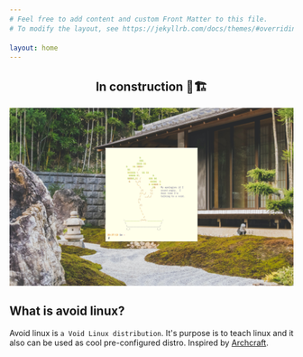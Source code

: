 ```yaml
---
# Feel free to add content and custom Front Matter to this file.
# To modify the layout, see https://jekyllrb.com/docs/themes/#overriding-theme-defaults

layout: home
---
```


<div align='center'>
<h2>In construction 👷🏗️</h2>
</div>

![preview_image](/assets/img/screen0.png)

## What is avoid linux?

Avoid linux is `a Void Linux distribution`. It's purpose is to teach linux and it also can be used as cool pre-configured distro. Inspired by [Archcraft](https://archcraft-os.github.io/).

<!-- ## Modular and modern

Faenrir (name not final) is a small student project to learn and have fun. It basically is a pre-riced Void Linux distro (x86_64 glibc) that tries to follow the [UNIX philosophy](https://en.wikipedia.org/wiki/Unix_philosophy) and provide students with all they'll need.

## Free as in freedom

New to [GNU/Linux](https://www.gnu.org/philosophy/philosophy.html)? Check out these great articles about [Microsoft](https://www.gnu.org/proprietary/malware-microsoft.en.html), [Apple](https://www.gnu.org/proprietary/malware-apple.html#content) and [Google](https://www.gnu.org/proprietary/malware-google.html#content).

Faenrir ships only with Free Software and all build tools are publicly available.

## Aesthetic

The desktop system is carefully designed for usability, it's both a joy to look at and to use it!

## No bloat & ready to kick ass

Life's better without bloat, Faenrir has a strict no-bloat-policy. But that does not mean you'll have to do without anything. Faenrir is designed to give better defaults than many other distros and is ready for anything you'll need.

## A great teacher

GNU/Linux can be difficult for beginners, but many popular GNU/Linux distributions already make it as easy and simple as Windows.

Faenrir takes a bold approach, in some ways it will force you to learn how the system actually works. But don't be afraid! The [docs](https://docs.faenrir.com) are here to help & guide you through it all.

What's in it for you? You will learn things that many distros hide from it's users in fear that it might be 'too complicated', that knowledge will help you with any other GNU/Linux or UNIX-like operating system and greatly improve your every day computing for the rest of your life.

> "If you give a man a fish he is hungry again in an hour. If you teach him to catch a fish you do him a good turn."

You can also always ask for help on our Matrix Channel. -->

<!-- ## Portable configs

You can also install Faenrir's config with a simple script onto your existing Void setup or any other linux distro. -->
